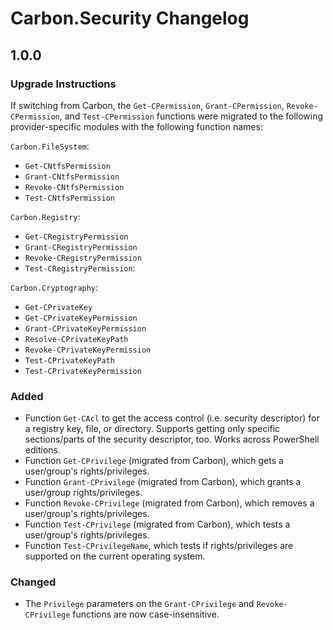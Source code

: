 # Carbon.Security Changelog

## 1.0.0

### Upgrade Instructions

If switching from Carbon, the `Get-CPermission`, `Grant-CPermission`, `Revoke-CPermission`, and `Test-CPermission`
functions were migrated to the following provider-specific modules with the following function names:

`Carbon.FileSystem`:

* `Get-CNtfsPermission`
* `Grant-CNtfsPermission`
* `Revoke-CNtfsPermission`
* `Test-CNtfsPermission`

`Carbon.Registry`:

* `Get-CRegistryPermission`
* `Grant-CRegistryPermission`
* `Revoke-CRegistryPermission`
* `Test-CRegistryPermission`:

`Carbon.Cryptography`:

* `Get-CPrivateKey`
* `Get-CPrivateKeyPermission`
* `Grant-CPrivateKeyPermission`
* `Resolve-CPrivateKeyPath`
* `Revoke-CPrivateKeyPermission`
* `Test-CPrivateKeyPath`
* `Test-CPrivateKeyPermission`

### Added

* Function `Get-CAcl` to get the access control (i.e. security descriptor) for a registry key, file, or directory.
Supports getting only specific sections/parts of the security descriptor, too. Works across PowerShell editions.
* Function `Get-CPrivilege` (migrated from Carbon), which gets a user/group's rights/privileges.
* Function `Grant-CPrivilege` (migrated from Carbon), which grants a user/group rights/privileges.
* Function `Revoke-CPrivilege` (migrated from Carbon), which removes a user/group's rights/privileges.
* Function `Test-CPrivilege` (migrated from Carbon), which tests a user/group's rights/privileges.
* Function `Test-CPrivilegeName`, which tests if rights/privileges are supported on the current operating system.

### Changed

* The `Privilege` parameters on the `Grant-CPrivilege` and `Revoke-CPrivilege` functions are now case-insensitive.
